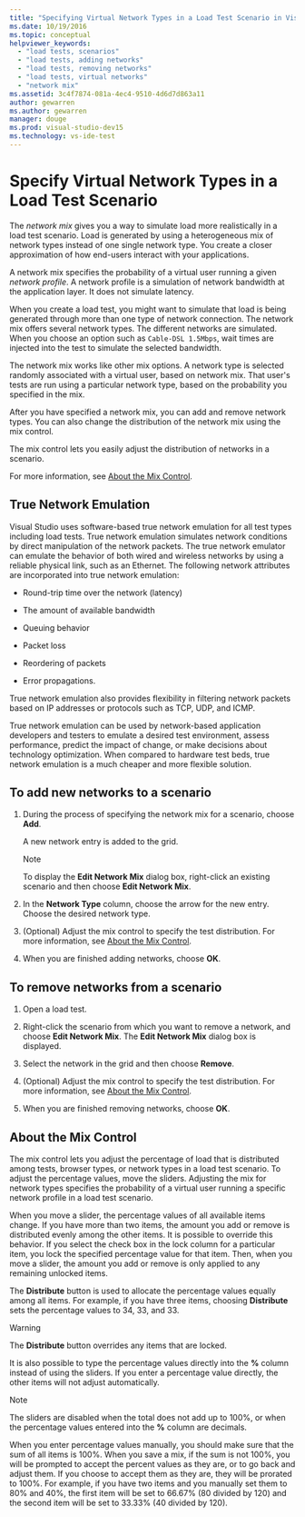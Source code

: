 ```yaml
---
title: "Specifying Virtual Network Types in a Load Test Scenario in Visual Studio"
ms.date: 10/19/2016
ms.topic: conceptual
helpviewer_keywords:
  - "load tests, scenarios"
  - "load tests, adding networks"
  - "load tests, removing networks"
  - "load tests, virtual networks"
  - "network mix"
ms.assetid: 3c4f7874-081a-4ec4-9510-4d6d7d863a11
author: gewarren
ms.author: gewarren
manager: douge
ms.prod: visual-studio-dev15
ms.technology: vs-ide-test
---
```

# Specify Virtual Network Types in a Load Test Scenario

The *network mix* gives you a way to simulate load more realistically in a load test scenario. Load is generated by using a heterogeneous mix of network types instead of one single network type. You create a closer approximation of how end-users interact with your applications.

 A network mix specifies the probability of a virtual user running a given *network profile*. A network profile is a simulation of network bandwidth at the application layer. It does not simulate latency.

 When you create a load test, you might want to simulate that load is being generated through more than one type of network connection. The network mix offers several network types. The different networks are simulated. When you choose an option such as `Cable-DSL 1.5Mbps`, wait times are injected into the test to simulate the selected bandwidth.

 The network mix works like other mix options. A network type is selected randomly associated with a virtual user, based on network mix. That user's tests are run using a particular network type, based on the probability you specified in the mix.

 After you have specified a network mix, you can add and remove network types. You can also change the distribution of the network mix using the mix control.

 The mix control lets you easily adjust the distribution of networks in a scenario.

 For more information, see [About the Mix Control](../test/specify-virtual-network-types-in-a-load-test-scenario.md).

## True Network Emulation

 Visual Studio uses software-based true network emulation for all test types including load tests. True network emulation simulates network conditions by direct manipulation of the network packets. The true network emulator can emulate the behavior of both wired and wireless networks by using a reliable physical link, such as an Ethernet. The following network attributes are incorporated into true network emulation:

-   Round-trip time over the network (latency)

-   The amount of available bandwidth

-   Queuing behavior

-   Packet loss

-   Reordering of packets

-   Error propagations.

True network emulation also provides flexibility in filtering network packets based on IP addresses or protocols such as TCP, UDP, and ICMP.

True network emulation can be used by network-based application developers and testers to emulate a desired test environment, assess performance, predict the impact of change, or make decisions about technology optimization. When compared to hardware test beds, true network emulation is a much cheaper and more flexible solution.

## To add new networks to a scenario

1.  During the process of specifying the network mix for a scenario, choose **Add**.

     A new network entry is added to the grid.

    > [!NOTE]
    > To display the **Edit Network Mix** dialog box, right-click an existing scenario and then choose **Edit Network Mix**.

2.  In the **Network Type** column, choose the arrow for the new entry. Choose the desired network type.

3.  (Optional) Adjust the mix control to specify the test distribution. For more information, see [About the Mix Control](../test/specify-virtual-network-types-in-a-load-test-scenario.md).

4.  When you are finished adding networks, choose **OK**.

## To remove networks from a scenario

1.  Open a load test.

2.  Right-click the scenario from which you want to remove a network, and choose **Edit Network Mix**. The **Edit Network Mix** dialog box is displayed.

3.  Select the network in the grid and then choose **Remove**.

4.  (Optional) Adjust the mix control to specify the test distribution. For more information, see [About the Mix Control](../test/specify-virtual-network-types-in-a-load-test-scenario.md).

5.  When you are finished removing networks, choose **OK**.

## About the Mix Control

 The mix control lets you adjust the percentage of load that is distributed among tests, browser types, or network types in a load test scenario. To adjust the percentage values, move the sliders. Adjusting the mix for network types specifies the probability of a virtual user running a specific network profile in a load test scenario.

 When you move a slider, the percentage values of all available items change. If you have more than two items, the amount you add or remove is distributed evenly among the other items. It is possible to override this behavior. If you select the check box in the lock column for a particular item, you lock the specified percentage value for that item. Then, when you move a slider, the amount you add or remove is only applied to any remaining unlocked items.

 The **Distribute** button is used to allocate the percentage values equally among all items. For example, if you have three items, choosing **Distribute** sets the percentage values to 34, 33, and 33.

> [!WARNING]
> The **Distribute** button overrides any items that are locked.

 It is also possible to type the percentage values directly into the **%** column instead of using the sliders. If you enter a percentage value directly, the other items will not adjust automatically.

> [!NOTE]
> The sliders are disabled when the total does not add up to 100%, or when the percentage values entered into the **%** column are decimals.

When you enter percentage values manually, you should make sure that the sum of all items is 100%. When you save a mix, if the sum is not 100%, you will be prompted to accept the percent values as they are, or to go back and adjust them. If you choose to accept them as they are, they will be prorated to 100%.  For example, if you have two items and you manually set them to 80% and 40%, the first item will be set to 66.67% (80 divided by 120) and the second item will be set to 33.33% (40 divided by 120).